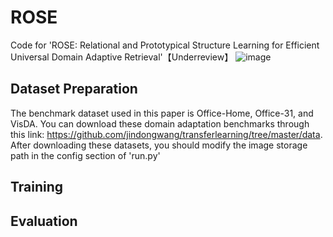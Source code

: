 # ROSE
Code for 'ROSE: Relational and Prototypical Structure Learning for Efficient Universal Domain Adaptive Retrieval'【Underreview】
![image](https://github.com/xinlong-yang/ROSE/assets/73691354/b65f9cdc-9f28-43ec-9732-592d94a004e9)


## Dataset Preparation
The benchmark dataset used in this paper is Office-Home, Office-31, and VisDA. You can download these domain adaptation benchmarks through this link: https://github.com/jindongwang/transferlearning/tree/master/data. After downloading these datasets, you should modify the image storage path in the config section of 'run.py'


## Training




## Evaluation
